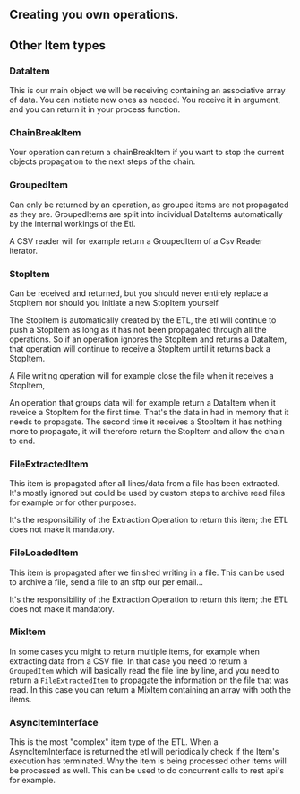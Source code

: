 ## Creating you own operations.


## Other Item types

### DataItem

This is our main object we will be receiving containing an associative array of data. You can instiate new ones as needed.
You receive it in argument, and you can return it in your process function.

### ChainBreakItem

Your operation can return a chainBreakItem if you want to stop the current objects propagation to the next steps
of the chain.

### GroupedItem

Can only be returned by an operation, as grouped items are not propagated as they are. GroupedItems are split into
individual DataItems automatically by the internal workings of the Etl.

A CSV reader will for example return a GroupedItem of a Csv Reader iterator.

### StopItem

Can be received and returned, but you should never entirely replace a StopItem nor should you initiate a
new StopItem yourself.

The StopItem is automatically created by the ETL, the etl will continue to push a StopItem as long as it has not been
propagated through all the operations. So if an operation ignores the StopItem and returns a DataItem, that operation
will continue to receive a StopItem until it returns back a StopItem.

A File writing operation will for example close the file when it receives a StopItem,

An operation that groups data will for example return a DataItem when it reveice a StopItem for the first time. That's
the data in had in memory that it needs to propagate. The second time it receives a StopItem it has nothing more
to propagate, it will therefore return the StopItem and allow the chain to end.

### FileExtractedItem

This item is propagated after all lines/data from a file has been extracted. It's mostly ignored but could be used by
custom steps to archive read files for example or for other purposes.

It's the responsibility of the Extraction Operation to return this item; the ETL does not make it mandatory.

### FileLoadedItem

This item is propagated after we finished writing in a file. This can be used to archive a file, send a file to an sftp
our per email...

It's the responsibility of the Extraction Operation to return this item; the ETL does not make it mandatory.

### MixItem

In some cases you might to return multiple items, for example when extracting data from a CSV file. In that case 
you need to return a `GroupedItem` which will basically read the file line by line, and you need to return 
a `FileExtractedItem` to propagate the information on the file that was read. In this case you can return 
a MixItem containing an array with both the items. 

### AsyncItemInterface

This is the most "complex" item type of the ETL. When a AsyncItemInterface is returned the etl will periodically check 
if the Item's execution has terminated. Why the item is being processed other items will be processed as well. This
can be used to do concurrent calls to rest api's for example. 


